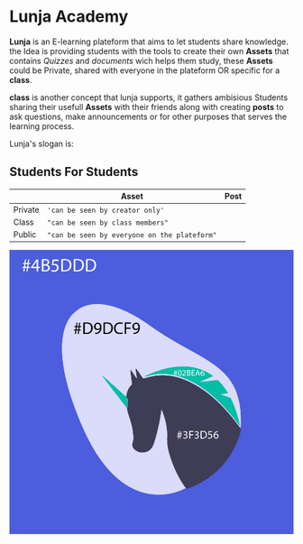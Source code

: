 # Lunja Academy

**Lunja** is an E-learning plateform that aims to let students share knowledge. the Idea is providing students with the tools to create their own **Assets** that contains *Quizzes* and *documents* wich helps them study, these **Assets** could be Private, shared with everyone in the plateform OR specific for a **class**. 

**class** is another concept that lunja supports, it gathers ambisious Students sharing their usefull **Assets** with their friends along with creating **posts** to ask questions, make announcements or for other purposes that serves the learning process. 

Lunja's slogan is:

## Students For Students

|                | Asset                          | Post                        |
|----------------|--------------------------------|-----------------------------|
|Private         |`'can be seen by creator only'`                               |
|Class           |`"can be seen by class members"`                              |
|Public          |`"can be seen by everyone on the plateform"`                  |


![alt text](https://raw.githubusercontent.com/LAMNAZZAH/Lunja/main/client/public/logoColorCodes-01.jpg)
